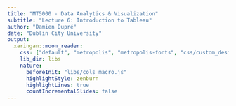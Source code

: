 ```yaml
---
title: "MT5000 - Data Analytics & Visualization"
subtitle: "Lecture 6: Introduction to Tableau"
author: "Damien Dupré"
date: "Dublin City University"
output:
  xaringan::moon_reader:
    css: ["default", "metropolis", "metropolis-fonts", "css/custom_design.css"]
    lib_dir: libs
    nature:
      beforeInit: "libs/cols_macro.js"
      highlightStyle: zenburn
      highlightLines: true
      countIncrementalSlides: false
---
```

